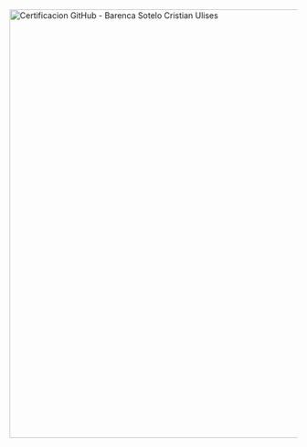 <img src="https://github.com/CBarenca/Curso-GitHub/assets/145625085/f3a467b7-df20-472e-9cd9-7c7645ba6c78" alt="Certificacion GitHub - Barenca Sotelo Cristian Ulises" width="900" height="750">
